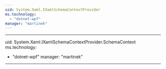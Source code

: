 ```yaml
---
uid: System.Xaml.IXamlSchemaContextProvider
ms.technology: 
  - "dotnet-wpf"
manager: "martinek"
---
```


---
uid: System.Xaml.IXamlSchemaContextProvider.SchemaContext
ms.technology: 
  - "dotnet-wpf"
manager: "martinek"
---
